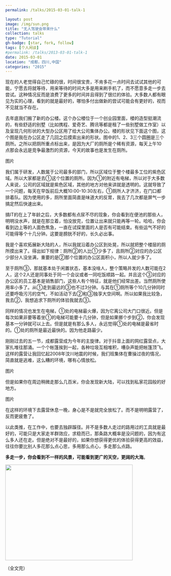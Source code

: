 ```yaml
---
permalink: /talks/2015-03-01-talk-1

layout: post
image: /img/sun.png
title: "无人驾驶会带来什么"
collection: talks
type: "Tutorial"
gh-badge: [star, fork, follow]
tags: [个人闲谈]
#permalink: /talks/2013-03-01-talk-1
date: 2015-03-01
location: "成都，四川,中国"
categories: "2015"
---
```



现在的人老觉得自己忙碌的很，时间很宝贵，不肯多花一点时间去试试其他的可能，宁愿去将就等待，用来等待的时间大多是用来刷手机了，而不愿意多走一步去尝试。这种情况反而是浪费了更多的时间并且得到了很烂的体验。大多数人都有眼见为实的心理，看到的就是最好的，哪怕多付出做新的尝试可能会有更好的，视而不见就当不存在。


去年底我们搬了新的办公楼。这个办公楼位于一个创业园里面，楼的造型挺潮流的，有些舒适的别墅（比如携程、爱奇艺、腾讯等都是租了一些别墅做工作室）以及呈现几何形状的大型办公区用了给大公司集体办公。楼的形状见下面这个图，这个图是我在办公区走了几回之后摸索出来的形状。图中的1、2、3三个圆圈是三个厕所。之所以把厕所重点标出来，是因为大厂的厕所是个稀有资源，每天上午10点那会永远是竞争最激烈的资源，今天的故事也是发生在厕所。

图片

我们属于研发，人数属于公司最多的部门，所以区域位于整个楼最多工位的紫色区域。所以大家都是去①这个位置的厕所。因为①的附近有电梯，所以对于大多数人来说，公司的区域就是紫色区域，其他的地方对他来讲就是透明的。这就导致了一个问题，每天在早饭前后大概10:00-10:30左右，①厕所人才济济，在门口都排着队。因为使用的多，厕所里面简直是味道大的反胃，我去了几次都是屏气一步搞定然后快速出来。

搞IT的在上了年龄之后，大多数都有点尿不尽的现象，你会看到在便池的那些人，明明没水声，就是在那立着，怕没放完，位置让出来就只能再等一轮。哈哈，你会看到边上等的人面色焦急，一直在试探里面的人是否有可能结束。有些运气不好的可能得等个十几分钟。这要是膀胱不好的，长久必出事。

我是个喜欢拓展新大陆的人，所以我就沿着办公区到处晃，所以就把整个楼层的厕所摸出来了。得出如下规律：厕所②的人比①少多了，且厕所②对应的办公区少部分人没坐满，重要的是②那个位置的办公区面积小，所以人就少多了。

至于厕所③，那就基本处于闲置状态，基本没啥人，整个策略并发的人数可能在2人，这个2人还是同事处于同一个会议或者一同吃饭顺路一起。并且这个③对应的办公区的员工基本是销售部门，这些人有个特征，就是他们经常出差。当然厕所使用率小多了。从①走到最远的③也不过3分钟。与其在①厕所等个10几分钟同时还要呼吸污污的空气，不如活动下去②和③独享大空间啊。所以如果我比较急，我去②，我想追求下厕所的体验我就去③。


同样的情况也发生在电梯，①处的电梯最火爆，因为它离公司大门口很近。但是每次如果非要等着坐①的电梯可能要十几分钟，但是如果挪个步到②，你会发现基本一分钟就可以上去。但是就是有那么多人，永远觉得①处的电梯是最省时的。①处的厕所是最近最快的。因为他走路最少。


刚刚过去的五一节，成都露营成为今年的主旋律。对于抖音上面的网红露营点，大家扎堆往那涌。一个个帐篷挨到一起，各种垃圾互相堆积，嘈杂声能把帐篷顶飞。这样的露营让我回忆起2008年汶川地震的时候，我们班集体在曹操过夜的情况，简直就是逃难，这么糟的环境，哪有心情放松。


图片

但是如果你在周边稍微走那么几百米，你会发现新大陆，可以找到私家花园般的好地方。

图片

在这样的环境下去露营休息一晚，身心是不是就完全放松了。而不是明明露营了，反而更疲惫了。

以此类推，在工作中，也要去独辟蹊径。并不是多数人走过的路用过的工具就是最好的，可能只是大家走羊群效应，求稳而已，那条路大概率是没问题的，因为有这么多人还在走。但是绝对不是最好的，如果你想获得更优的体验获得更高的效益，往往你要比别人多花那么点心思，多用那么点心，多走那么点路。


**多走一步，你会看到不一样的风景，可能看到更广的天空，更阔的大海**。

<img src="https://chaoxiyan1225.github.io/img/gexing/圣湖.jpg" align="center" height="300" width="400">


（全文完）

